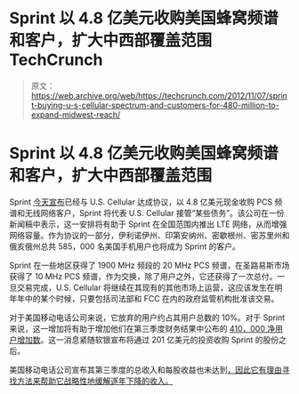 # Sprint 以 4.8 亿美元收购美国蜂窝频谱和客户，扩大中西部覆盖范围 TechCrunch

> 原文：<https://web.archive.org/web/https://techcrunch.com/2012/11/07/sprint-buying-u-s-cellular-spectrum-and-customers-for-480-million-to-expand-midwest-reach/>

# Sprint 以 4.8 亿美元收购美国蜂窝频谱和客户，扩大中西部覆盖范围

Sprint [今天宣布](https://web.archive.org/web/20221006150307/http://www.businesswire.com/news/home/20121107005545/en/Sprint-Acquire-Spectrum-Customers-Midwest-U.S.-Cellular)已经与 U.S. Cellular 达成协议，以 4.8 亿美元现金收购 PCS 频谱和无线网络客户，Sprint 将代表 U.S. Cellular 接管“某些债务”。该公司在一份新闻稿中表示，这一安排将有助于 Sprint 在全国范围内推出 LTE 网络，从而增强网络容量。作为协议的一部分，伊利诺伊州、印第安纳州、密歇根州、密苏里州和俄亥俄州总共 585，000 名美国手机用户也将成为 Sprint 的客户。

Sprint 在一些地区获得了 1900 MHz 频段的 20 MHz PCS 频谱，在圣路易斯市场获得了 10 MHz PCS 频谱，作为交换，除了用户之外，它还获得了一次总付。一旦交易完成，U.S. Cellular 将继续在其现有的其他市场上运营，这应该发生在明年年中的某个时候，只要包括司法部和 FCC 在内的政府监管机构批准该交易。

对于美国移动电话公司来说，它放弃的用户约占其用户总数的 10%。对于 Sprint 来说，这一增加将有助于增加他们在第三季度财务结果中公布的 [410，000 净用户增加数](https://web.archive.org/web/20221006150307/https://beta.techcrunch.com/2012/10/25/sprint-q3-2012-misses-down-26share-on-revenues-of-7-3b-reports-1-5m-iphones-sold/)。这一消息紧随软银宣布将通过 201 亿美元的投资收购 Sprint 的股份之后。

美国移动电话公司宣布其第三季度的总收入和每股收益也未达到[，因此它有理由寻找方法来帮助它战略性地缓解逐年下降的收入。](https://web.archive.org/web/20221006150307/http://www.benzinga.com/news/earnings/12/11/3064801/us-cellular-reports-q3-eps-0-42-vs-0-59-est-revenues-1-04b-vs-1-12b-est)